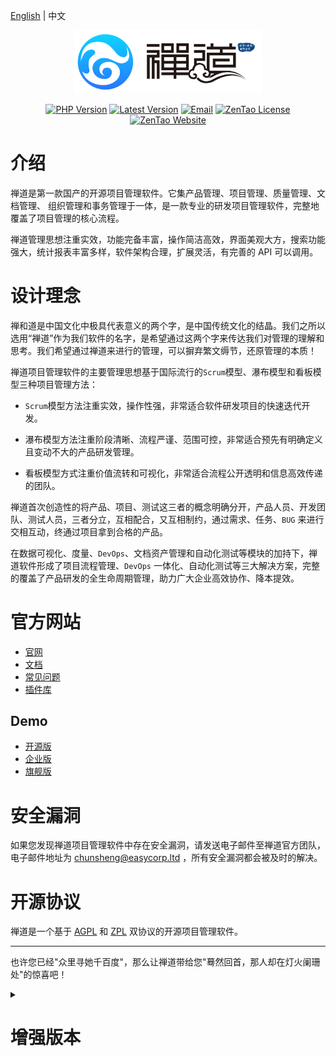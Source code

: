 [English](README.md) | 中文

<p align="center"><a href="https://www.zentao.net" target="_blank" rel="noopener noreferrer"><img src="doc/img/zentao-cn.svg" width="300" alt="ZenTao Logo"></a></p>

<p align="center">
  <a href="https://www.php.net"><img src="https://img.shields.io/badge/php-%3E=5.6-brightgreen.svg?maxAge=2592000" alt="PHP Version"></a>
  <a href="https://github.com/easysoft/zentaopms/releases/latest"><img src="https://img.shields.io/github/release/easysoft/zentaopms.svg" alt="Latest Version"></a>
  <a href="mailto:chunsheng@easycorp.ltd"><img src="https://img.shields.io/badge/Email-chunsheng@easycorp.ltd-ea644a" alt="Email" /></a>
  <a href="https://github.com/easysoft/zentaopms/blob/master/COPYING"><img src="https://img.shields.io/badge/License-AGPL%20or%20ZPL-blue" alt="ZenTao License"></a>
  <a href="https://www.zentao.net"><img src="https://img.shields.io/badge/Website-www.zentao.net-blue" alt="ZenTao Website"></a>
</p>

# 介绍

禅道是第一款国产的开源项目管理软件。它集产品管理、项目管理、质量管理、文档管理、 组织管理和事务管理于一体，是一款专业的研发项目管理软件，完整地覆盖了项目管理的核心流程。

禅道管理思想注重实效，功能完备丰富，操作简洁高效，界面美观大方，搜索功能强大，统计报表丰富多样，软件架构合理，扩展灵活，有完善的 API 可以调用。

# 设计理念

禅和道是中国文化中极具代表意义的两个字，是中国传统文化的结晶。我们之所以选用“禅道”作为我们软件的名字，是希望通过这两个字来传达我们对管理的理解和思考。我们希望通过禅道来进行的管理，可以摒弃繁文缛节，还原管理的本质！

禅道项目管理软件的主要管理思想基于国际流行的`Scrum`模型、瀑布模型和看板模型三种项目管理方法：

- `Scrum`模型方法注重实效，操作性强，非常适合软件研发项目的快速迭代开发。

- 瀑布模型方法注重阶段清晰、流程严谨、范围可控，非常适合预先有明确定义且变动不大的产品研发管理。

- 看板模型方式注重价值流转和可视化，非常适合流程公开透明和信息高效传递的团队。

禅道首次创造性的将产品、项目、测试这三者的概念明确分开，产品人员、开发团队、测试人员，三者分立，互相配合，又互相制约，通过需求、任务、`BUG` 来进行交相互动，终通过项目拿到合格的产品。

在数据可视化、度量、`DevOps`、文档资产管理和自动化测试等模块的加持下，禅道软件形成了项目流程管理、`DevOps` 一体化、自动化测试等三大解决方案，完整的覆盖了产品研发的全生命周期管理，助力广大企业高效协作、降本提效。

# 官方网站

- [官网](https://www.zentao.net)
- [文档](https://www.zentao.net/book/zentaopms.html)
- [常见问题](https://www.zentao.net/faq.html)
- [插件库](https://www.zentao.net/extension-browse.html)

## Demo

- [开源版](https://demo16.zentao.net)
- [企业版](https://biz.demo16.zentao.net)
- [旗舰版](http://zentaomax.demo.zentao.net)

# 安全漏洞

如果您发现禅道项目管理软件中存在安全漏洞，请发送电子邮件至禅道官方团队，电子邮件地址为 chunsheng@easycorp.ltd ，所有安全漏洞都会被及时的解决。

# 开源协议

禅道是一个基于 [AGPL](https://www.gnu.org/licenses/agpl-3.0.en.html) 和 [ZPL](http://zpl.pub/page/zplv12.html) 双协议的开源项目管理软件。

---

也许您已经"众里寻她千百度"，那么让禅道带给您"蓦然回首，那人却在灯火阑珊处"的惊喜吧！

<details>
<summary><h1>增强版本<h1/></summary>

如果开源版的功能不能满足您的需要，可以考虑禅道[企业版](https://www.zentao.net/page/enterprise.html)、[旗舰版](https://www.zentao.net/page/max.html)或[云禅道](https://www.chandao.net)。

## 企业版

> 前往查看[企业版和开源版的对比](https://www.zentao.net/page/enterprise.html#diff)。

禅道企业版是在禅道开源版的基础上增加增强功能的版本，该版本也基于项目管理的流程做了横向拓展，覆盖了更多的角色。

一方面，企业版可以企业提供更完善的服务；增强功能更加适合企业的内部流程化管理。

另一方面，企业版还增加了运维管理、OA 办公管理、反馈管理，以及文档的版本管理及在线预览等功能，可以更有效地支持客户在研发管理流程之外的相关工作，为企业项目管理流程提供更全面的支撑。

## 旗舰版

> 前往查看[旗舰版功能对比](https://www.zentao.net/page/max.html#diff)。

旗舰版作为禅道最高的版本系列，可以完整覆盖项目管理的各个过程，帮助企业建立研发管理体系，提高企业管理流程的稳健性和项目管理成熟度，大大增加项目成功的概率。

旗舰版增强了流程控制、过程定义、项目度量、问题管理、风险管控、质量保证、项目报告等方面的功能，同时可以支持 CMMI 标准的落地实施，帮助企业通过 CMMI 评估，提升研发管理能力。

## 云禅道

> 前往了解和体验[云禅道](https://www.chandao.net)。

云禅道是禅道企业版和旗舰版的 SaaS 服务，使用便捷，一键即可开通，无需维护，禅道版本自动升级；资源与服务支持灵活扩容，资源按需购买；提供覆盖全国的 CDN 服务，访问更快；HTTPS 协议加密，更加安全；数据自动备份，随时下载备份至本地。

</details>
